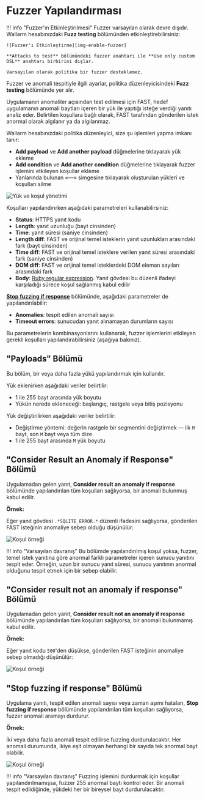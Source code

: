 [img-enable-fuzzer]:            ../../../images/fast/operations/common/test-policy/fuzzer/fuzzer-slider.png
[img-manipulate-items]:         ../../../images/fast/operations/common/test-policy/fuzzer/manipulate-fuzzer-items.png
[img-anomaly-condition]:        ../../../images/fast/operations/common/test-policy/fuzzer/anomaly-condition.png
[img-not-anomaly-condition]:    ../../../images/fast/operations/common/test-policy/fuzzer/not-anomaly-condition.png
[img-stop-condition]:           ../../../images/fast/operations/common/test-policy/fuzzer/stop-condition.png

[link-ruby-regexp]:             http://ruby-doc.org/core-2.6.1/doc/regexp_rdoc.html      

[anchor-payloads-section]:      #the-payloads-section
[anchor-anomaly-section]:       #the-consider-result-an-anomaly-if-response-section
[anchor-not-anomaly-section]:   #the-consider-result-not-an-anomaly-if-response-section
[anchor-stop-section]:          #the-stop-fuzzing-if-response-section

# Fuzzer Yapılandırması

!!! info "Fuzzer'ın Etkinleştirilmesi"
    Fuzzer varsayılan olarak devre dışıdır. Wallarm hesabınızdaki **Fuzz testing** bölümünden etkinleştirebilirsiniz:
    
    ![Fuzzer'ı Etkinleştirme][img-enable-fuzzer]

    **Attacks to test** bölümündeki fuzzer anahtarı ile **Use only custom DSL** anahtarı birbirini dışlar.

    Varsayılan olarak politika bir fuzzer desteklemez.

Fuzzer ve anomali tespitiyle ilgili ayarlar, politika düzenleyicisindeki **Fuzz testing** bölümünde yer alır.

Uygulamanın anomaliler açısından test edilmesi için FAST, hedef uygulamanın anomali baytları içeren bir yük ile yaptığı isteğe verdiği yanıtı analiz eder. Belirtilen koşullara bağlı olarak, FAST tarafından gönderilen istek anormal olarak algılanır ya da algılanmaz.

Wallarm hesabınızdaki politika düzenleyici, size şu işlemleri yapma imkanı tanır:

* **Add payload** ve **Add another payload** düğmelerine tıklayarak yük ekleme
* **Add condition** ve **Add another condition** düğmelerine tıklayarak fuzzer işlemini etkileyen koşullar ekleme
* Yanlarında bulunan «—» simgesine tıklayarak oluşturulan yükleri ve koşulları silme

![Yük ve koşul yönetimi][img-manipulate-items]

Koşulları yapılandırırken aşağıdaki parametreleri kullanabilirsiniz:

* **Status**: HTTPS yanıt kodu
* **Length**: yanıt uzunluğu (bayt cinsinden)
* **Time**: yanıt süresi (saniye cinsinden)
* **Length diff**: FAST ve orijinal temel isteklerin yanıt uzunlukları arasındaki fark (bayt cinsinden)
* **Time diff**: FAST ve orijinal temel isteklere verilen yanıt süresi arasındaki fark (saniye cinsinden)
* **DOM diff**: FAST ve orijinal temel isteklerdeki DOM eleman sayıları arasındaki fark
* **Body**: [Ruby regular expression][link-ruby-regexp]. Yanıt gövdesi bu düzenli ifadeyi karşıladığı sürece koşul sağlanmış kabul edilir

[**Stop fuzzing if response**][anchor-stop-section] bölümünde, aşağıdaki parametreler de yapılandırılabilir:

* **Anomalies**: tespit edilen anomali sayısı
* **Timeout errors**: sunucudan yanıt alınamayan durumların sayısı

Bu parametrelerin kombinasyonlarını kullanarak, fuzzer işlemlerini etkileyen gerekli koşulları yapılandırabilirsiniz (aşağıya bakınız).

## "Payloads" Bölümü

Bu bölüm, bir veya daha fazla yükü yapılandırmak için kullanılır.

Yük eklenirken aşağıdaki veriler belirtilir:

* 1 ile 255 bayt arasında yük boyutu
* Yükün nerede ekleneceği: başlangıç, rastgele veya bitiş pozisyonu

Yük değiştirilirken aşağıdaki veriler belirtilir:

* Değiştirme yöntemi: değerin rastgele bir segmentini değiştirmek — ilk `M` bayt, son `M` bayt veya tüm dize
* 1 ile 255 bayt arasında `M` yük boyutu

## "Consider Result an Anomaly if Response" Bölümü

Uygulamadan gelen yanıt, **Consider result an anomaly if response** bölümünde yapılandırılan tüm koşulları sağlıyorsa, bir anomali bulunmuş kabul edilir.

**Örnek:**

Eğer yanıt gövdesi `.*SQLITE_ERROR.*` düzenli ifadesini sağlıyorsa, gönderilen FAST isteğinin anomaliye sebep olduğu düşünülür:

![Koşul örneği][img-anomaly-condition]

!!! info "Varsayılan davranış"
    Bu bölümde yapılandırılmış koşul yoksa, fuzzer, temel istek yanıtına göre anormal farklı parametreler içeren sunucu yanıtını tespit eder. Örneğin, uzun bir sunucu yanıt süresi, sunucu yanıtının anormal olduğunu tespit etmek için bir sebep olabilir.

## "Consider result not an anomaly if response" Bölümü

Uygulamadan gelen yanıt, **Consider result not an anomaly if response** bölümünde yapılandırılan tüm koşulları sağlıyorsa, bir anomali bulunmamış kabul edilir.

**Örnek:**

Eğer yanıt kodu `500`'den düşükse, gönderilen FAST isteğinin anomaliye sebep olmadığı düşünülür:

![Koşul örneği][img-not-anomaly-condition]

## "Stop fuzzing if response" Bölümü

Uygulama yanıtı, tespit edilen anomali sayısı veya zaman aşımı hataları, **Stop fuzzing if response** bölümünde yapılandırılan tüm koşulları sağlıyorsa, fuzzer anomali aramayı durdurur.

**Örnek:**

İki veya daha fazla anomali tespit edilirse fuzzing durdurulacaktır. Her anomali durumunda, ikiye eşit olmayan herhangi bir sayıda tek anormal bayt olabilir.

![Koşul örneği][img-stop-condition]

!!! info "Varsayılan davranış"
    Fuzzing işlemini durdurmak için koşullar yapılandırılmamışsa, fuzzer 255 anormal baytı kontrol eder. Bir anomali tespit edildiğinde, yükdeki her bir bireysel bayt durdurulacaktır.